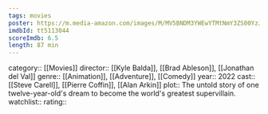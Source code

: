 ```yaml
---
tags: movies
poster: https://m.media-amazon.com/images/M/MV5BNDM3YWEwYTMtNmY3ZS00YzJiLWFlNWItOWFmNjY0YzA4ZDE3XkEyXkFqcGdeQXVyMTA3MDk2NDg2._V1_SX300.jpg
imdbId: tt5113044
scoreImdb: 6.5
length: 87 min
---
```


category:: [[Movies]]
director:: [[Kyle Balda]], [[Brad Ableson]], [[Jonathan del Val]]
genre:: [[Animation]], [[Adventure]], [[Comedy]]
year:: 2022
cast:: [[Steve Carell]], [[Pierre Coffin]], [[Alan Arkin]]
plot:: The untold story of one twelve-year-old's dream to become the world's greatest supervillain.
watchlist::
rating::
